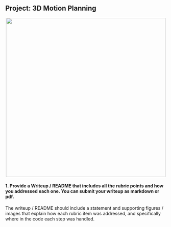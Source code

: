 ## Project: 3D Motion Planning

<p align="center">
<img src="gif/scenario2.gif" width="500"/>
</p>

#### 1. Provide a Writeup / README that includes all the rubric points and how you addressed each one. You can submit your writeup as markdown or pdf.

The writeup / README should include a statement and supporting figures / images that explain how each rubric item was addressed, and specifically where in the code each step was handled.

